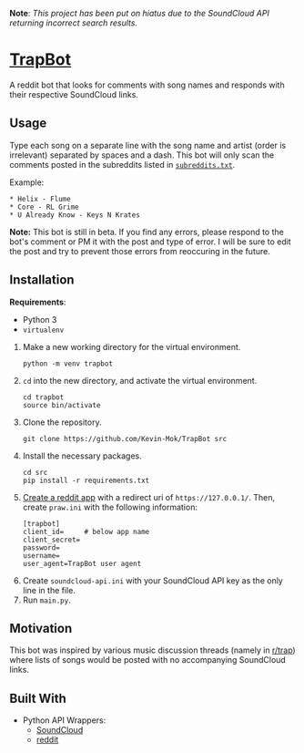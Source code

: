 **Note**: *This project has been put on hiatus due to the SoundCloud API
returning incorrect search results.*

# [TrapBot](https://www.reddit.com/user/TrapSCBot)

A reddit bot that looks for comments with song names and responds with their
respective SoundCloud links.

## Usage <!---  {{{ -->

Type each song on a separate line with the song name and artist (order is
irrelevant) separated by spaces and a dash. This bot will only scan the comments
posted in the subreddits listed in
[`subreddits.txt`](https://github.com/Kevin-Mok/TrapBot/blob/master/subreddits.txt).

Example:
```
* Helix - Flume
* Core - RL Grime
* U Already Know - Keys N Krates
```
**Note:** This bot is still in beta. If you find any errors, please respond
to the bot's comment or PM it with the post and type of error. I will be sure to
edit the post and try to prevent those errors from reoccuring in the future.

<!---  }}} -->

## Installation <!---  {{{ -->

**Requirements**:
- Python 3
- `virtualenv`

1. Make a new working directory for the virtual environment.
    ```
    python -m venv trapbot
    ```
1. `cd` into the new directory, and activate the virtual environment.
    ```
    cd trapbot
    source bin/activate
    ```
1. Clone the repository.
    ```
    git clone https://github.com/Kevin-Mok/TrapBot src
    ```
1. Install the necessary packages.
    ```
    cd src
    pip install -r requirements.txt
    ```
1. [Create a reddit app](https://www.reddit.com/prefs/apps) with a redirect
   uri of `https://127.0.0.1/`. Then, create `praw.ini` with the following
   information:
    ```
    [trapbot]
    client_id=     # below app name
    client_secret=
    password=
    username=
    user_agent=TrapBot user agent
    ```
1. Create `soundcloud-api.ini` with your SoundCloud API key as the only
   line in the file.
1. Run `main.py`.

<!---  }}} -->

## Motivation <!--- {{{ -->

This bot was inspired by various music discussion threads (namely
in [r/trap](https://www.reddit.com/r/trap/)) where lists of songs would be
posted with no accompanying SoundCloud links.

## Built With
- Python API Wrappers:
  - [SoundCloud](https://github.com/soundcloud/soundcloud-python)
  - [reddit](https://github.com/praw-dev/praw)

<!---  }}} -->
